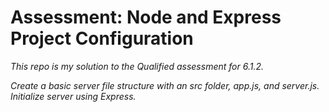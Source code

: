 # Assessment: Node and Express Project Configuration

*This repo is my solution to the Qualified assessment for 6.1.2.*

*Create a basic server file structure with an src folder, app.js, and server.js. Initialize server using Express.*
